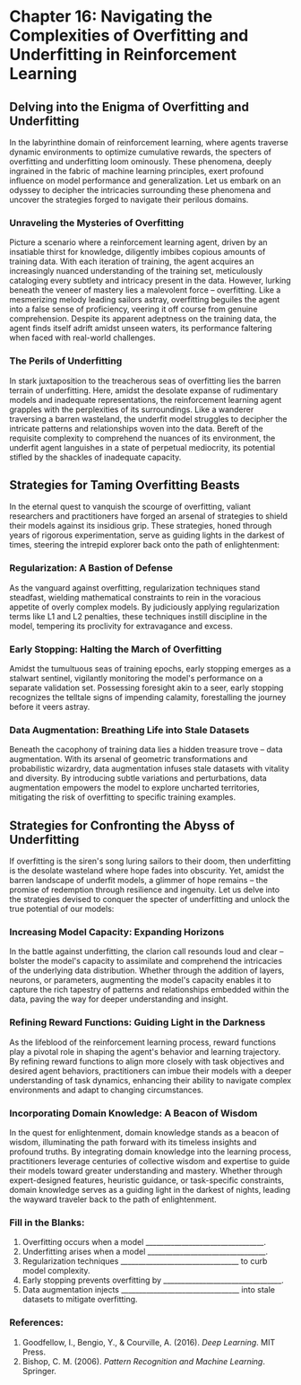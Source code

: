 # Chapter 16: Navigating the Complexities of Overfitting and Underfitting in Reinforcement Learning

## Delving into the Enigma of Overfitting and Underfitting

In the labyrinthine domain of reinforcement learning, where agents traverse dynamic environments to optimize cumulative rewards, the specters of overfitting and underfitting loom ominously. These phenomena, deeply ingrained in the fabric of machine learning principles, exert profound influence on model performance and generalization. Let us embark on an odyssey to decipher the intricacies surrounding these phenomena and uncover the strategies forged to navigate their perilous domains.

### Unraveling the Mysteries of Overfitting

Picture a scenario where a reinforcement learning agent, driven by an insatiable thirst for knowledge, diligently imbibes copious amounts of training data. With each iteration of training, the agent acquires an increasingly nuanced understanding of the training set, meticulously cataloging every subtlety and intricacy present in the data. However, lurking beneath the veneer of mastery lies a malevolent force – overfitting. Like a mesmerizing melody leading sailors astray, overfitting beguiles the agent into a false sense of proficiency, veering it off course from genuine comprehension. Despite its apparent adeptness on the training data, the agent finds itself adrift amidst unseen waters, its performance faltering when faced with real-world challenges.

### The Perils of Underfitting

In stark juxtaposition to the treacherous seas of overfitting lies the barren terrain of underfitting. Here, amidst the desolate expanse of rudimentary models and inadequate representations, the reinforcement learning agent grapples with the perplexities of its surroundings. Like a wanderer traversing a barren wasteland, the underfit model struggles to decipher the intricate patterns and relationships woven into the data. Bereft of the requisite complexity to comprehend the nuances of its environment, the underfit agent languishes in a state of perpetual mediocrity, its potential stifled by the shackles of inadequate capacity.

## Strategies for Taming Overfitting Beasts

In the eternal quest to vanquish the scourge of overfitting, valiant researchers and practitioners have forged an arsenal of strategies to shield their models against its insidious grip. These strategies, honed through years of rigorous experimentation, serve as guiding lights in the darkest of times, steering the intrepid explorer back onto the path of enlightenment:

### Regularization: A Bastion of Defense
As the vanguard against overfitting, regularization techniques stand steadfast, wielding mathematical constraints to rein in the voracious appetite of overly complex models. By judiciously applying regularization terms like L1 and L2 penalties, these techniques instill discipline in the model, tempering its proclivity for extravagance and excess.

### Early Stopping: Halting the March of Overfitting
Amidst the tumultuous seas of training epochs, early stopping emerges as a stalwart sentinel, vigilantly monitoring the model's performance on a separate validation set. Possessing foresight akin to a seer, early stopping recognizes the telltale signs of impending calamity, forestalling the journey before it veers astray.

### Data Augmentation: Breathing Life into Stale Datasets
Beneath the cacophony of training data lies a hidden treasure trove – data augmentation. With its arsenal of geometric transformations and probabilistic wizardry, data augmentation infuses stale datasets with vitality and diversity. By introducing subtle variations and perturbations, data augmentation empowers the model to explore uncharted territories, mitigating the risk of overfitting to specific training examples.

## Strategies for Confronting the Abyss of Underfitting

If overfitting is the siren's song luring sailors to their doom, then underfitting is the desolate wasteland where hope fades into obscurity. Yet, amidst the barren landscape of underfit models, a glimmer of hope remains – the promise of redemption through resilience and ingenuity. Let us delve into the strategies devised to conquer the specter of underfitting and unlock the true potential of our models:

### Increasing Model Capacity: Expanding Horizons
In the battle against underfitting, the clarion call resounds loud and clear – bolster the model's capacity to assimilate and comprehend the intricacies of the underlying data distribution. Whether through the addition of layers, neurons, or parameters, augmenting the model's capacity enables it to capture the rich tapestry of patterns and relationships embedded within the data, paving the way for deeper understanding and insight.

### Refining Reward Functions: Guiding Light in the Darkness
As the lifeblood of the reinforcement learning process, reward functions play a pivotal role in shaping the agent's behavior and learning trajectory. By refining reward functions to align more closely with task objectives and desired agent behaviors, practitioners can imbue their models with a deeper understanding of task dynamics, enhancing their ability to navigate complex environments and adapt to changing circumstances.

### Incorporating Domain Knowledge: A Beacon of Wisdom
In the quest for enlightenment, domain knowledge stands as a beacon of wisdom, illuminating the path forward with its timeless insights and profound truths. By integrating domain knowledge into the learning process, practitioners leverage centuries of collective wisdom and expertise to guide their models toward greater understanding and mastery. Whether through expert-designed features, heuristic guidance, or task-specific constraints, domain knowledge serves as a guiding light in the darkest of nights, leading the wayward traveler back to the path of enlightenment.

### Fill in the Blanks:
1. Overfitting occurs when a model _________________________________.
2. Underfitting arises when a model _________________________________.
3. Regularization techniques _________________________________ to curb model complexity.
4. Early stopping prevents overfitting by _________________________________.
5. Data augmentation injects _________________________________ into stale datasets to mitigate overfitting.

### References:
1. Goodfellow, I., Bengio, Y., & Courville, A. (2016). *Deep Learning*. MIT Press.
2. Bishop, C. M. (2006). *Pattern Recognition and Machine Learning*. Springer.
